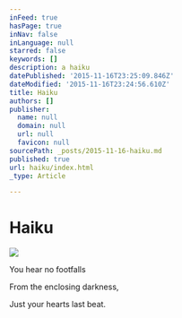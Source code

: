 ```yaml
---
inFeed: true
hasPage: true
inNav: false
inLanguage: null
starred: false
keywords: []
description: a haiku
datePublished: '2015-11-16T23:25:09.846Z'
dateModified: '2015-11-16T23:24:56.610Z'
title: Haiku
authors: []
publisher:
  name: null
  domain: null
  url: null
  favicon: null
sourcePath: _posts/2015-11-16-haiku.md
published: true
url: haiku/index.html
_type: Article

---
```

# Haiku
![](https://the-grid-user-content.s3-us-west-2.amazonaws.com/ad84e7ac-941e-4d9c-9d39-a104d15a1d5f.png)

You hear no footfalls

From the enclosing darkness,

Just your hearts last beat.